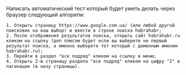 Написать автоматический тест который будет уметь делать через браузер следующий алгоритм:

    1. Открыть страницу https://www.google.com.ua/ (или любой другой поисковик на ваш выбор) и ввести в строке поиска habrahabr;
    2. После отображения результатов поиска, открыть сайт habrahabr.ru кликом на ссылку (доп плюсом будет если вы выберете не первый результат поиска, а именно выберете тот который с доменным именем habrahabr.ru);
    3. Перейти в раздел "все подряд" кликом на ссылку в меню;
    4. Открыть 2-ю страницу раздела "все подряд" кликом на цифру "2" в пагинации (в низу страницы).

